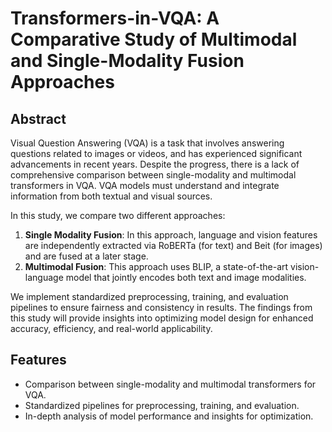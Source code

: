 # Transformers-in-VQA: A Comparative Study of Multimodal and Single-Modality Fusion Approaches

## Abstract

Visual Question Answering (VQA) is a task that involves answering questions related to images or videos, and has experienced significant advancements in recent years. Despite the progress, there is a lack of comprehensive comparison between single-modality and multimodal transformers in VQA. VQA models must understand and integrate information from both textual and visual sources.

In this study, we compare two different approaches:
1. **Single Modality Fusion**: In this approach, language and vision features are independently extracted via RoBERTa (for text) and Beit (for images) and are fused at a later stage.
2. **Multimodal Fusion**: This approach uses BLIP, a state-of-the-art vision-language model that jointly encodes both text and image modalities.

We implement standardized preprocessing, training, and evaluation pipelines to ensure fairness and consistency in results. The findings from this study will provide insights into optimizing model design for enhanced accuracy, efficiency, and real-world applicability.

## Features
- Comparison between single-modality and multimodal transformers for VQA.
- Standardized pipelines for preprocessing, training, and evaluation.
- In-depth analysis of model performance and insights for optimization.


